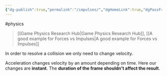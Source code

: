 ```yaml
---
{"dg-publish":true,"permalink":"/impulses/","dgHomeLink":true,"dgPassFrontmatter":false}
---
```


#physics 
> [[Game Physics Research Hub|Game Physics Research Hub]], [[A good example for Forces vs Impulses|A good example for Forces vs Impulses]]

In order to resolve a collision we only need to change velocity. 

Acceleration changes velocity by an amount depending on time. Here our changes are **instant**.
The **duration of the frame shouldn't affect the result**.

